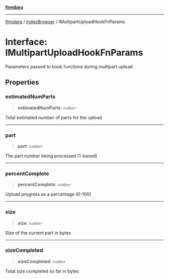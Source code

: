[**fimidara**](../../README.md)

***

[fimidara](../../modules.md) / [indexBrowser](../README.md) / IMultipartUploadHookFnParams

# Interface: IMultipartUploadHookFnParams

Parameters passed to hook functions during multipart upload

## Properties

### estimatedNumParts

> **estimatedNumParts**: `number`

Total estimated number of parts for the upload

***

### part

> **part**: `number`

The part number being processed (1-based)

***

### percentComplete

> **percentComplete**: `number`

Upload progress as a percentage (0-100)

***

### size

> **size**: `number`

Size of the current part in bytes

***

### sizeCompleted

> **sizeCompleted**: `number`

Total size completed so far in bytes
